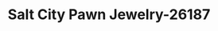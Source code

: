 ---
f_zip-code: 67501
f_state-code: KS
title: Salt City Pawn Jewelry-26187
f_phone: 620-662-0403
f_city-only: Hutchinson
f_address: 508 East 4Th Avenue Hutchinson
f_location-unique-id: '26187'
slug: salt-city-pawn-jewelry-26187
updated-on: '2024-05-30T13:46:58.046Z'
created-on: '2024-05-30T13:36:59.803Z'
published-on: '2024-05-30T13:54:32.469Z'
f_city-state: cms/city/hutchinson-ks.md
f_company: cms/company/salt-city-pawn-jewelry.md
f_state: cms/state/kansas.md
layout: '[payday-loan].html'
tags: payday-loan
---